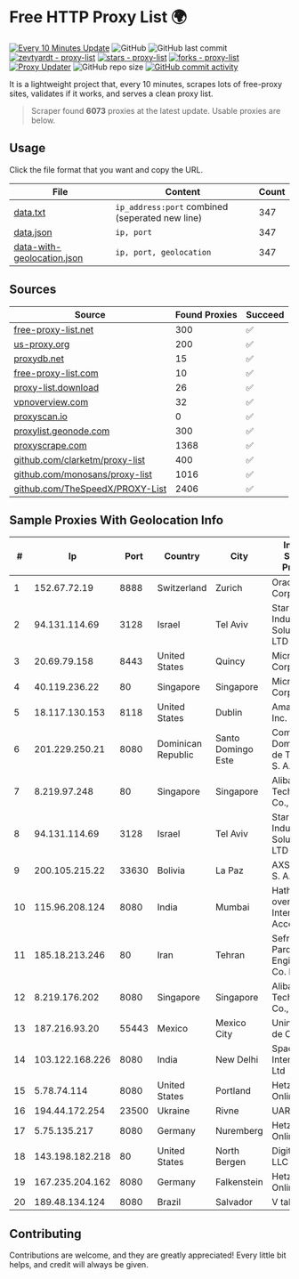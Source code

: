 
# Free HTTP Proxy List 🌍

[![Every 10 Minutes Update](https://github.com/mertguvencli/http-proxy-list/actions/workflows/main.yml/badge.svg?branch=main)](https://github.com/mertguvencli/http-proxy-list/actions/workflows/main.yml)
![GitHub](https://img.shields.io/github/license/mertguvencli/http-proxy-list)
![GitHub last commit](https://img.shields.io/github/last-commit/mertguvencli/http-proxy-list)
[![zevtyardt - proxy-list](https://img.shields.io/static/v1?label=zevtyardt&message=proxy-list&color=blue&logo=github)](https://github.com/zevtyardt/proxy-list "Go to GitHub repo")
[![stars - proxy-list](https://img.shields.io/github/stars/zevtyardt/proxy-list?style=social)](https://github.com/zevtyardt/proxy-list)
[![forks - proxy-list](https://img.shields.io/github/forks/zevtyardt/proxy-list?style=social)](https://github.com/zevtyardt/proxy-list)
[![Proxy Updater](https://github.com/zevtyardt/proxy-list/workflows/Proxy%20Updater/badge.svg)](https://github.com/zevtyardt/proxy-list/actions?query=workflow:"Proxy+Updater")
![GitHub repo size](https://img.shields.io/github/repo-size/zevtyardt/proxy-list)
[![GitHub commit activity](https://img.shields.io/github/commit-activity/m/zevtyardt/proxy-list?logo=commits)](https://github.com/zevtyardt/proxy-list/commits/main)

It is a lightweight project that, every 10 minutes, scrapes lots of free-proxy sites, validates if it works, and serves a clean proxy list.

> Scraper found **6073** proxies at the latest update. Usable proxies are below.

## Usage

Click the file format that you want and copy the URL.

|File|Content|Count|
|----|-------|-----|
|[data.txt](https://raw.githubusercontent.com/mertguvencli/http-proxy-list/main/proxy-list/data.txt)|`ip_address:port` combined (seperated new line)|347|
|[data.json](https://raw.githubusercontent.com/mertguvencli/http-proxy-list/main/proxy-list/data.json)|`ip, port`|347|
|[data-with-geolocation.json](https://raw.githubusercontent.com/mertguvencli/http-proxy-list/main/proxy-list/data-with-geolocation.json)|`ip, port, geolocation`|347|

## Sources

|Source|Found Proxies|Succeed|
|------|-------------|-------|
|[free-proxy-list.net](https://free-proxy-list.net)|300|✅|
|[us-proxy.org](https://www.us-proxy.org)|200|✅|
|[proxydb.net](http://proxydb.net)|15|✅|
|[free-proxy-list.com](https://free-proxy-list.com/?page=&port=&type%5B%5D=http&type%5B%5D=https&up_time=0&search=Search)|10|✅|
|[proxy-list.download](https://www.proxy-list.download/HTTP)|26|✅|
|[vpnoverview.com](https://vpnoverview.com/privacy/anonymous-browsing/free-proxy-servers)|32|✅|
|[proxyscan.io](https://www.proxyscan.io)|0|✅|
|[proxylist.geonode.com](https://proxylist.geonode.com/api/proxy-list?limit=300&page=1&sort_by=lastChecked&sort_type=desc&protocols=http,https)|300|✅|
|[proxyscrape.com](https://api.proxyscrape.com/v2/?request=displayproxies&protocol=http&timeout=10000&country=all&ssl=all&anonymity=all)|1368|✅|
|[github.com/clarketm/proxy-list](https://raw.githubusercontent.com/clarketm/proxy-list/master/proxy-list-raw.txt)|400|✅|
|[github.com/monosans/proxy-list](https://raw.githubusercontent.com/monosans/proxy-list/main/proxies/http.txt)|1016|✅|
|[github.com/TheSpeedX/PROXY-List](https://raw.githubusercontent.com/TheSpeedX/PROXY-List/master/http.txt)|2406|✅|


## Sample Proxies With Geolocation Info

|#|Ip|Port|Country|City|Internet Service Provider|
|-|--|----|-------|----|-------------------------|
|1|152.67.72.19|8888|Switzerland|Zurich|Oracle Corporation|
|2|94.131.114.69|3128|Israel|Tel Aviv|Stark Industries Solutions LTD|
|3|20.69.79.158|8443|United States|Quincy|Microsoft Corporation|
|4|40.119.236.22|80|Singapore|Singapore|Microsoft Corporation|
|5|18.117.130.153|8118|United States|Dublin|Amazon.com, Inc.|
|6|201.229.250.21|8080|Dominican Republic|Santo Domingo Este|Compañía Dominicana de Teléfonos S. A.|
|7|8.219.97.248|80|Singapore|Singapore|Alibaba (US) Technology Co., Ltd.|
|8|94.131.114.69|3128|Israel|Tel Aviv|Stark Industries Solutions LTD|
|9|200.105.215.22|33630|Bolivia|La Paz|AXS Bolivia S. A.|
|10|115.96.208.124|8080|India|Mumbai|Hathway IP over Cable Internet Access|
|11|185.18.213.246|80|Iran|Tehran|Sefroyek Pardaz Engineering Co. LTD|
|12|8.219.176.202|8080|Singapore|Singapore|Alibaba (US) Technology Co., Ltd.|
|13|187.216.93.20|55443|Mexico|Mexico City|Uninet S.A. de C.V.|
|14|103.122.168.226|8080|India|New Delhi|Spacetrade Internet Pvt Ltd|
|15|5.78.74.114|8080|United States|Portland|Hetzner Online GmbH|
|16|194.44.172.254|23500|Ukraine|Rivne|UARNET-AS|
|17|5.75.135.217|8080|Germany|Nuremberg|Hetzner Online GmbH|
|18|143.198.182.218|80|United States|North Bergen|DigitalOcean, LLC|
|19|167.235.204.162|8080|Germany|Falkenstein|Hetzner Online GmbH|
|20|189.48.134.124|8080|Brazil|Salvador|V tal|



## Contributing

Contributions are welcome, and they are greatly appreciated! Every
little bit helps, and credit will always be given.

